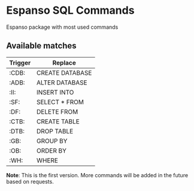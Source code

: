 # Espanso SQL Commands
Espanso package with most used commands


## Available matches
| Trigger |     Replace      |
|---------|------------------|
| :CDB:   |  CREATE DATABASE |
| :ADB:   |  ALTER DATABASE  |
| :II:    |  INSERT INTO     |
| :SF:    |  SELECT * FROM   |
| :DF:    |  DELETE FROM     |
| :CTB:   |  CREATE TABLE    |
| :DTB:   |  DROP TABLE      |
| :GB:    |  GROUP BY        |
| :OB:    |  ORDER BY        |
| :WH:    |  WHERE           |


**Note**: This is the first version. More commands will be added in the future based on requests.